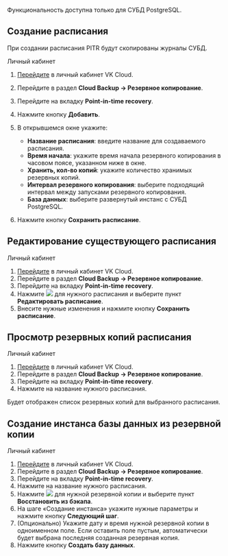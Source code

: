 <warn>

Функциональность доступна только для СУБД PostgreSQL.

</warn>

## Создание расписания

При создании расписания PITR будут скопированы журналы СУБД.

<tabs>
<tablist>
<tab>Личный кабинет</tab>
</tablist>
<tabpanel>

1. [Перейдите](https://msk.cloud.vk.com/app/) в личный кабинет VK Cloud.
1. Перейдите в раздел **Cloud Backup → Резервное копирование**.
1. Перейдите на вкладку **Point-in-time recovery**.
1. Нажмите кнопку **Добавить**.
1. В открывшемся окне укажите:

   - **Название расписания**: введите название для создаваемого расписания.
   - **Время начала**: укажите время начала резервного копирования в часовом поясе, указанном ниже в окне.
   - **Хранить, кол-во копий**: укажите количество хранимых резервных копий.
   - **Интервал резервного копирования**: выберите подходящий интервал между запусками резервного копирования.
   - **База данных**: выберите развернутый инстанс с СУБД PostgreSQL.

1. Нажмите кнопку **Сохранить расписание**.

</tabpanel>
</tabs>

## Редактирование существующего расписания

<tabs>
<tablist>
<tab>Личный кабинет</tab>
</tablist>
<tabpanel>

1. [Перейдите](https://msk.cloud.vk.com/app/) в личный кабинет VK Cloud.
1. Перейдите в раздел **Cloud Backup → Резервное копирование**.
1. Перейдите на вкладку **Point-in-time recovery**.
1. Нажмите ![ ](/ru/assets/more-icon.svg "inline") для нужного расписания и выберите пункт **Редактировать расписание**.
1. Внесите нужные изменения и нажмите кнопку **Сохранить расписание**.

</tabpanel>
</tabs>

## Просмотр резервных копий расписания

<tabs>
<tablist>
<tab>Личный кабинет</tab>
</tablist>
<tabpanel>

1. [Перейдите](https://msk.cloud.vk.com/app/) в личный кабинет VK Cloud.
1. Перейдите в раздел **Cloud Backup → Резервное копирование**.
1. Перейдите на вкладку **Point-in-time recovery**.
1. Нажмите на название нужного расписания.

Будет отображен список резервных копий для выбранного расписания.

</tabpanel>
</tabs>

## Создание инстанса базы данных из резервной копии

<tabs>
<tablist>
<tab>Личный кабинет</tab>
</tablist>
<tabpanel>

1. [Перейдите](https://msk.cloud.vk.com/app/) в личный кабинет VK Cloud.
1. Перейдите в раздел **Cloud Backup → Резервное копирование**.
1. Перейдите на вкладку **Point-in-time recovery**.
1. Нажмите на название нужного расписания.
1. Нажмите ![ ](/ru/assets/more-icon.svg "inline") для нужной резервной копии и выберите пункт **Восстановить из бэкапа**.
1. На шаге «Создание инстанса» укажите нужные параметры и нажмите кнопку **Следующий шаг**.
1. (Опционально) Укажите дату и время нужной резервной копии в одноименном поле. Если оставить поле пустым, автоматически будет выбрана последняя созданная резервная копия.
1. Нажмите кнопку **Создать базу данных**.

</tabpanel>
</tabs>
